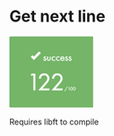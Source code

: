 # Get next line
<img src="https://github.com/nikunicke/42/blob/master/get_next_line/resources/grade.png?raw=true" width="150">

Requires libft to compile
